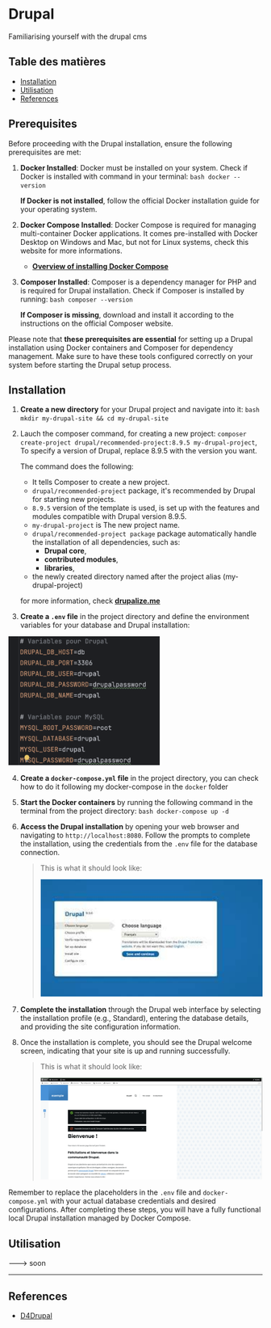 # Drupal

Familiarising yourself with the drupal cms

## Table des matières

- [Installation](#installation)
- [Utilisation](#utilisation)
- [References](#References)

## Prerequisites

Before proceeding with the Drupal installation, ensure the following prerequisites are met:

1. **Docker Installed**: Docker must be installed on your system. Check if Docker is installed with command in your terminal: 
`bash docker --version`

   **If Docker is not installed**, follow the official Docker installation guide for your operating system.



2. **Docker Compose Installed**: Docker Compose is required for managing multi-container Docker applications. 
    It comes pre-installed with Docker Desktop on Windows and Mac, but not for Linux systems, check this website for more informations.

    * **[Overview of installing Docker Compose](https://docs.docker.com/compose/install/)**
 

3. **Composer Installed**: Composer is a dependency manager for PHP and is required for Drupal installation. Check if Composer is installed by running:
`bash composer --version`

    **If Composer is missing**, download and install it according to the instructions on the official Composer website.

Please note that **these prerequisites are essential** for setting up a Drupal installation using Docker containers and 
Composer for dependency management. Make sure to have these tools configured correctly on your system before starting 
the Drupal setup process.

## Installation

1. **Create a new directory** for your Drupal project and navigate into it:
 `bash mkdir my-drupal-site && cd my-drupal-site`


2. Lauch the composer command, for creating a new project: `composer create-project drupal/recommended-project:8.9.5 my-drupal-project`,
   To specify a version of Drupal, replace 8.9.5 with the version you want.

    The command does the following:
    
   * It tells Composer to create a new project.
   * `drupal/recommended-project` package, it's recommended by Drupal for starting new projects.
   * `8.9.5` version of the template is used, is set up with the features and modules compatible with Drupal version 8.9.5.
   * `my-drupal-project` is The new project name.
   * `drupal/recommended-project package` package automatically handle the installation of all dependencies, such as:
     * **Drupal core**, 
     * **contributed modules**, 
     * **libraries**, 
   * the newly created directory named after the project alias (my-drupal-project)
    
   for more information, check **[drupalize.me](https://drupalize.me/tutorial/use-composer-your-drupal-project)**


3. **Create a `.env` file** in the project directory and define the environment variables for your database and Drupal installation:

[<img src="ressources/env.png" width="300">](documentation/repo.png)


4. **Create a `docker-compose.yml` file** in the project directory, 
you can check how to do it following my docker-compose in the `docker` folder


5. **Start the Docker containers** by running the following command in the terminal from the project directory:
`bash docker-compose up -d`


6. **Access the Drupal installation** by opening your web browser and navigating to `http://localhost:8080`. 
Follow the prompts to complete the installation, using the credentials from the `.env` file for the database connection.

    >This is what it should look like:
    >
    >[<img src="ressources/interactive_installer.jpg" width="500">](documentation/interactive_installer.jpg)
    
7. **Complete the installation** through the Drupal web interface by selecting the installation profile (e.g., Standard), 
entering the database details, and providing the site configuration information.


8. Once the installation is complete, you should see the Drupal welcome screen, indicating that your site is up and running successfully.

   >This is what it should look like:
   >
   >[<img src="ressources/final.png" width="500">](documentation/final.png)

Remember to replace the placeholders in the `.env` file and `docker-compose.yml` with your actual database credentials and desired configurations. 
After completing these steps, you will have a fully functional local Drupal installation managed by Docker Compose.

## Utilisation

---> soon

---

## References

* [D4Drupal](https://www.youtube.com/@d4drupal324)